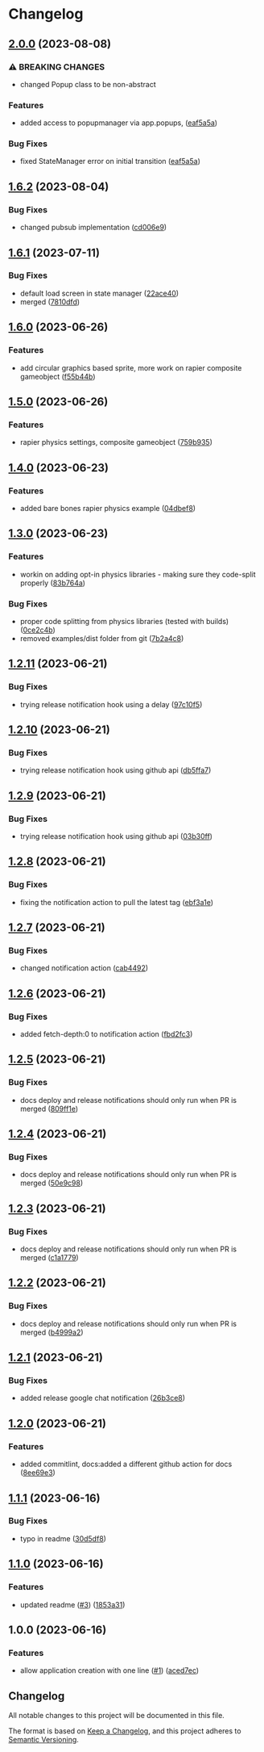 # Changelog

## [2.0.0](https://github.com/relishinc/hlf/compare/v1.6.2...v2.0.0) (2023-08-08)


### ⚠ BREAKING CHANGES

* changed Popup class to be non-abstract

### Features

* added access to popupmanager via app.popups, ([eaf5a5a](https://github.com/relishinc/hlf/commit/eaf5a5a88bd4d6d4dd06e730a618073ace86633f))


### Bug Fixes

* fixed StateManager error on initial transition ([eaf5a5a](https://github.com/relishinc/hlf/commit/eaf5a5a88bd4d6d4dd06e730a618073ace86633f))

## [1.6.2](https://github.com/relishinc/hlf/compare/v1.6.1...v1.6.2) (2023-08-04)


### Bug Fixes

* changed pubsub implementation ([cd006e9](https://github.com/relishinc/hlf/commit/cd006e96b05804aaab38f01d0c21a1ba4595da80))

## [1.6.1](https://github.com/relishinc/hlf/compare/v1.6.0...v1.6.1) (2023-07-11)


### Bug Fixes

* default load screen in state manager ([22ace40](https://github.com/relishinc/hlf/commit/22ace405dde487275d75c7fb1bf403b967dc58fe))
* merged ([7810dfd](https://github.com/relishinc/hlf/commit/7810dfdf3c9d137d8deb386a548fefa7a860b70f))

## [1.6.0](https://github.com/relishinc/hlf/compare/v1.5.0...v1.6.0) (2023-06-26)


### Features

* add circular graphics based sprite, more work on rapier composite gameobject ([f55b44b](https://github.com/relishinc/hlf/commit/f55b44b8566134888c1ad3712c5e486f5a37df27))

## [1.5.0](https://github.com/relishinc/hlf/compare/v1.4.0...v1.5.0) (2023-06-26)


### Features

* rapier physics settings, composite gameobject ([759b935](https://github.com/relishinc/hlf/commit/759b935c414b959da4481dc1a80d12b56f5b5c22))

## [1.4.0](https://github.com/relishinc/hlf/compare/v1.3.0...v1.4.0) (2023-06-23)


### Features

* added bare bones rapier physics example ([04dbef8](https://github.com/relishinc/hlf/commit/04dbef858f4c20d15cf881be098f542917e9fcb3))

## [1.3.0](https://github.com/relishinc/hlf/compare/v1.2.11...v1.3.0) (2023-06-23)


### Features

* workin on adding opt-in physics libraries - making sure they code-split properly ([83b764a](https://github.com/relishinc/hlf/commit/83b764ab71630bd49d3473b5e325bcfbf42732c7))


### Bug Fixes

* proper code splitting from physics libraries (tested with builds) ([0ce2c4b](https://github.com/relishinc/hlf/commit/0ce2c4bec53d42928fce74a664427c3a1d90b8d3))
* removed examples/dist folder from git ([7b2a4c8](https://github.com/relishinc/hlf/commit/7b2a4c8ff5f35ce7ff40a30bb4038c5e0b14be16))

## [1.2.11](https://github.com/relishinc/hlf/compare/v1.2.10...v1.2.11) (2023-06-21)


### Bug Fixes

* trying release notification hook using a delay ([97c10f5](https://github.com/relishinc/hlf/commit/97c10f5906d4e3aad6b99343119af1e4f1c7e804))

## [1.2.10](https://github.com/relishinc/hlf/compare/v1.2.9...v1.2.10) (2023-06-21)


### Bug Fixes

* trying release notification hook using github api ([db5ffa7](https://github.com/relishinc/hlf/commit/db5ffa760150b5584ff8feb2d5c5fc61b0c9b44e))

## [1.2.9](https://github.com/relishinc/hlf/compare/v1.2.8...v1.2.9) (2023-06-21)


### Bug Fixes

* trying release notification hook using github api ([03b30ff](https://github.com/relishinc/hlf/commit/03b30fffaf8b181585245e3d3373061cddc82222))

## [1.2.8](https://github.com/relishinc/hlf/compare/v1.2.7...v1.2.8) (2023-06-21)


### Bug Fixes

* fixing the notification action to pull the latest tag ([ebf3a1e](https://github.com/relishinc/hlf/commit/ebf3a1ef592deef24fbc8de3f0659b855738778d))

## [1.2.7](https://github.com/relishinc/hlf/compare/v1.2.6...v1.2.7) (2023-06-21)


### Bug Fixes

* changed notification action ([cab4492](https://github.com/relishinc/hlf/commit/cab44929ce277523b0db8535a5b4959b93197a18))

## [1.2.6](https://github.com/relishinc/hlf/compare/v1.2.5...v1.2.6) (2023-06-21)


### Bug Fixes

* added fetch-depth:0 to notification action ([fbd2fc3](https://github.com/relishinc/hlf/commit/fbd2fc31a192f7accab6688827516f34e29cf54e))

## [1.2.5](https://github.com/relishinc/hlf/compare/v1.2.4...v1.2.5) (2023-06-21)


### Bug Fixes

* docs deploy and release notifications should only run when PR is merged ([809ff1e](https://github.com/relishinc/hlf/commit/809ff1ecb77384a554cfd369802b156c2d0f368b))

## [1.2.4](https://github.com/relishinc/hlf/compare/v1.2.3...v1.2.4) (2023-06-21)


### Bug Fixes

* docs deploy and release notifications should only run when PR is merged ([50e9c98](https://github.com/relishinc/hlf/commit/50e9c982f2a357f30121d27017c698f7f4c83257))

## [1.2.3](https://github.com/relishinc/hlf/compare/v1.2.2...v1.2.3) (2023-06-21)


### Bug Fixes

* docs deploy and release notifications should only run when PR is merged ([c1a1779](https://github.com/relishinc/hlf/commit/c1a1779e401ce5e0adb0c401e87e85727a4f2f46))

## [1.2.2](https://github.com/relishinc/hlf/compare/v1.2.1...v1.2.2) (2023-06-21)


### Bug Fixes

* docs deploy and release notifications should only run when PR is merged ([b4999a2](https://github.com/relishinc/hlf/commit/b4999a25a09c37da34fab35c5261ab464770acab))

## [1.2.1](https://github.com/relishinc/hlf/compare/v1.2.0...v1.2.1) (2023-06-21)


### Bug Fixes

* added release google chat notification ([26b3ce8](https://github.com/relishinc/hlf/commit/26b3ce835d022f46719152974201d4cf1f05e92f))

## [1.2.0](https://github.com/relishinc/hlf/compare/v1.1.1...v1.2.0) (2023-06-21)


### Features

* added commitlint, docs:added a different github action for docs ([8ee69e3](https://github.com/relishinc/hlf/commit/8ee69e337c7e89e7fd35eef6fae2b7781c4b1f1a))

## [1.1.1](https://github.com/relishinc/hlf/compare/v1.1.0...v1.1.1) (2023-06-16)


### Bug Fixes

* typo in readme ([30d5df8](https://github.com/relishinc/hlf/commit/30d5df8606a846243e4dcb205bce1dd8e574aa4d))

## [1.1.0](https://github.com/relishinc/hlf/compare/v1.0.0...v1.1.0) (2023-06-16)


### Features

* updated readme ([#3](https://github.com/relishinc/hlf/issues/3)) ([1853a31](https://github.com/relishinc/hlf/commit/1853a314e9ae5b2eac53d4e70d8d7180d7b6d8de))

## 1.0.0 (2023-06-16)


### Features

* allow application creation with one line ([#1](https://github.com/relishinc/hlf/issues/1)) ([aced7ec](https://github.com/relishinc/hlf/commit/aced7ecff29da817d4062875ed228374e09a1907))

## Changelog

All notable changes to this project will be documented in this file.

The format is based on [Keep a Changelog](https://keepachangelog.com/en/1.0.0/),
and this project adheres to [Semantic Versioning](https://semver.org/spec/v2.0.0.html).
